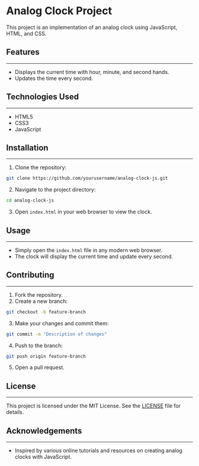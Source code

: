 # Analog Clock Project

This project is an implementation of an analog clock using JavaScript, HTML, and CSS.

## Features
----

- Displays the current time with hour, minute, and second hands.
- Updates the time every second.

## Technologies Used
----

- HTML5
- CSS3
- JavaScript

## Installation
----

1. Clone the repository:
  ```bash
  git clone https://github.com/yourusername/analog-clock-js.git
  ```
2. Navigate to the project directory:
  ```bash
  cd analog-clock-js
  ```
3. Open `index.html` in your web browser to view the clock.

## Usage
----

- Simply open the `index.html` file in any modern web browser.
- The clock will display the current time and update every second.

## Contributing
----

1. Fork the repository.
2. Create a new branch:
  ```bash
  git checkout -b feature-branch
  ```
3. Make your changes and commit them:
  ```bash
  git commit -m "Description of changes"
  ```
4. Push to the branch:
  ```bash
  git push origin feature-branch
  ```
5. Open a pull request.

## License
----

This project is licensed under the MIT License. See the [LICENSE](LICENSE) file for details.

## Acknowledgements
----

- Inspired by various online tutorials and resources on creating analog clocks with JavaScript.
